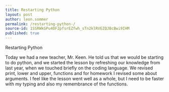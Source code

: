 ```yaml
---
title: Restarting Python 
layout: post
author: leon.sommer
permalink: /restarting-python-/
source-id: 1SSRWkGPu4OF2pfsrEZfwh_sTn2klRVEZQJBcBwi9IHM
published: true
---
```

Restarting Python 

Today we had a new teacher, Mr. Keen. He told us that we would be starting to do python, and we started the lesson by refreshing our knowledge from last year, when we touched briefly on the coding language. We revised print, lower and upper, functions and for homework I revised some about arguments. I feel like the lesson went well as a whole, but I need to be faster with my typing and also my remembrance of the functions. 

